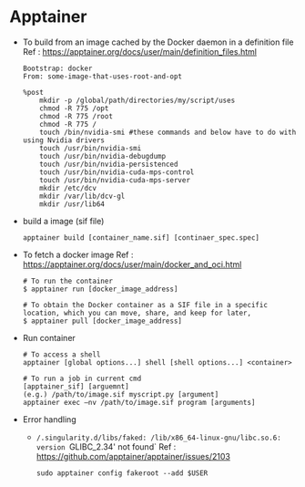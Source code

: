 # Apptainer
- To build from an image cached by the Docker daemon in a definition file
  Ref : https://apptainer.org/docs/user/main/definition_files.html
  ```
  Bootstrap: docker
  From: some-image-that-uses-root-and-opt
  
  %post
      mkdir -p /global/path/directories/my/script/uses
      chmod -R 775 /opt
      chmod -R 775 /root
      chmod -R 775 /
      touch /bin/nvidia-smi #these commands and below have to do with using Nvidia drivers
      touch /usr/bin/nvidia-smi
      touch /usr/bin/nvidia-debugdump
      touch /usr/bin/nvidia-persistenced
      touch /usr/bin/nvidia-cuda-mps-control
      touch /usr/bin/nvidia-cuda-mps-server
      mkdir /etc/dcv
      mkdir /var/lib/dcv-gl
      mkdir /usr/lib64
  ```
- build a image (sif file)
  ```
  apptainer build [container_name.sif] [continaer_spec.spec]
  ```
- To fetch a docker image
  Ref : https://apptainer.org/docs/user/main/docker_and_oci.html
  ```
  # To run the container 
  $ apptainer run [docker_image_address]

  # To obtain the Docker container as a SIF file in a specific location, which you can move, share, and keep for later,
  $ apptainer pull [docker_image_address]
  
  ```

- Run container
  ```
  # To access a shell
  apptainer [global options...] shell [shell options...] <container>

  # To run a job in current cmd
  [apptainer_sif] [arguemnt]
  (e.g.) /path/to/image.sif myscript.py [argument]
  apptainer exec –nv /path/to/image.sif program [arguments]
  ```
- Error handling
  - `/.singularity.d/libs/faked: /lib/x86_64-linux-gnu/libc.so.6: version `GLIBC_2.34' not found`
    Ref : https://github.com/apptainer/apptainer/issues/2103   
    ```
    sudo apptainer config fakeroot --add $USER
    ```
